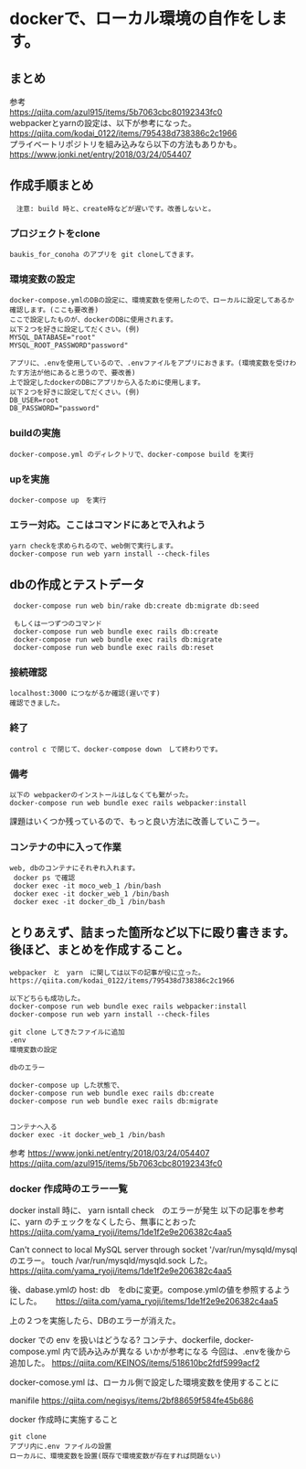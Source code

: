 
# dockerで、ローカル環境の自作をします。


## まとめ

参考  
https://qiita.com/azul915/items/5b7063cbc80192343fc0  
webpackerとyarnの設定は、以下が参考になった。   
https://qiita.com/kodai_0122/items/795438d738386c2c1966  
プライベートリポジトリを組み込みなら以下の方法もありかも。    
https://www.jonki.net/entry/2018/03/24/054407  


## 作成手順まとめ


```
　注意: build 時と、create時などが遅いです。改善しないと。
```

### プロジェクトをclone
```
baukis_for_conoha のアプリを git cloneしてきます。
```
### 環境変数の設定
```
docker-compose.ymlのDBの設定に、環境変数を使用したので、ローカルに設定してあるか確認します。(ここも要改善)
ここで設定したものが、dockerのDBに使用されます。
以下２つを好きに設定してだくさい。(例)
MYSQL_DATABASE="root"
MYSQL_ROOT_PASSWORD"password"

アプリに、.envを使用しているので、.envファイルをアプリにおきます。(環境変数を受けわたす方法が他にあると思うので、要改善)
上で設定したdockerのDBにアプリから入るために使用します。
以下２つを好きに設定してだくさい。(例)
DB_USER=root
DB_PASSWORD="password"
```

### buildの実施
```
docker-compose.yml のディレクトリで、docker-compose build を実行
```

### upを実施
```
docker-compose up　を実行
```


### エラー対応。ここはコマンドにあとで入れよう
```
yarn checkを求められるので、web側で実行します。
docker-compose run web yarn install --check-files
```

## dbの作成とテストデータ
```
 docker-compose run web bin/rake db:create db:migrate db:seed
 
 もしくは一つずつのコマンド
 docker-compose run web bundle exec rails db:create
 docker-compose run web bundle exec rails db:migrate
 docker-compose run web bundle exec rails db:reset
```

### 接続確認
```
localhost:3000 につながるか確認(遅いです)
確認できました。
```

### 終了
```
control c で閉じて、docker-compose down　して終わりです。
```

### 備考
```
以下の webpackerのインストールはしなくても繋がった。
docker-compose run web bundle exec rails webpacker:install
```

課題はいくつか残っているので、もっと良い方法に改善していこうー。


### コンテナの中に入って作業
```
web, dbのコンテナにそれぞれ入れます。
 docker ps で確認
 docker exec -it moco_web_1 /bin/bash
 docker exec -it docker_web_1 /bin/bash
 docker exec -it docker_db_1 /bin/bash
```









## とりあえず、詰まった箇所など以下に殴り書きます。後ほど、まとめを作成すること。
```
webpacker　と　yarn　に関しては以下の記事が役に立った。 
https://qiita.com/kodai_0122/items/795438d738386c2c1966

以下どちらも成功した。
docker-compose run web bundle exec rails webpacker:install
docker-compose run web yarn install --check-files

git clone してきたファイルに追加
.env
環境変数の設定

dbのエラー

docker-compose up した状態で、
docker-compose run web bundle exec rails db:create
docker-compose run web bundle exec rails db:migrate


コンテナへ入る
docker exec -it docker_web_1 /bin/bash

```


参考
https://www.jonki.net/entry/2018/03/24/054407
https://qiita.com/azul915/items/5b7063cbc80192343fc0

### docker 作成時のエラー一覧
docker install 時に、  yarn isntall check　のエラーが発生
以下の記事を参考に、yarn のチェックをなくしたら、無事にとおった 
https://qiita.com/yama_ryoji/items/1de1f2e9e206382c4aa5


Can't connect to local MySQL server through socket '/var/run/mysqld/mysql のエラー。
touch /var/run/mysqld/mysqld.sock した。
https://qiita.com/yama_ryoji/items/1de1f2e9e206382c4aa5

後、dabase.ymlの host: db　をdbに変更。compose.ymlの値を参照するようにした。　　
https://qiita.com/yama_ryoji/items/1de1f2e9e206382c4aa5

上の２つを実施したら、DBのエラーが消えた。



docker での env を扱いはどうなる? 
コンテナ、dockerfile, docker-compose.yml 内で読み込みが異なる
いかが参考になる
今回は、.envを後から追加した。
https://qiita.com/KEINOS/items/518610bc2fdf5999acf2

docker-comose.yml は、ローカル側で設定した環境変数を使用することに



manifile
https://qiita.com/negisys/items/2bf88659f584fe45b686


docker 作成時に実施すること
```
git clone 
アプリ内に.env ファイルの設置
ローカルに、環境変数を設置(既存で環境変数が存在すれば問題ない)
```


